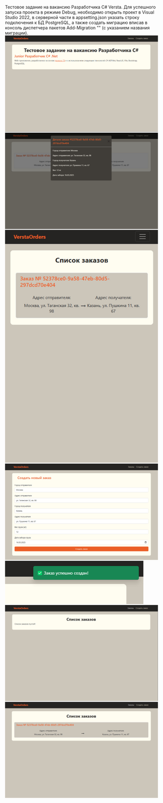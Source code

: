 Тестовое задание на вакансию Разработчика C# Versta.
Для успешного запуска проекта в режиме Debug, необходимо открыть проект в Visual Studio 2022, в серверной части в appsetting.json указать строку подключения к БД PostgreSQL, а также создать миграцию вписав в консоль диспетчера пакетов Add-Migration "" (с указанием названия миграции).
![photo_1](https://github.com/sheim0-o/VerstaOrders/raw/main/images/photo_1.jpg)
![photo_2](https://github.com/sheim0-o/VerstaOrders/raw/main/images/photo_2.jpg)
![photo_3](https://github.com/sheim0-o/VerstaOrders/raw/main/images/photo_3.jpg)
![photo_4](https://github.com/sheim0-o/VerstaOrders/raw/main/images/photo_4.jpg)
![photo_5](https://github.com/sheim0-o/VerstaOrders/raw/main/images/photo_5.jpg)
![photo_6](https://github.com/sheim0-o/VerstaOrders/raw/main/images/photo_6.jpg)
![photo_7](https://github.com/sheim0-o/VerstaOrders/raw/main/images/photo_7.jpg)
